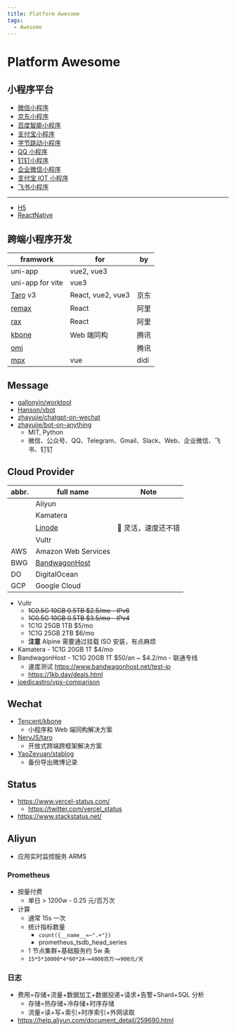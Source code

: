 ```yaml
---
title: Platform Awesome
tags:
  - Awesome
---
```


# Platform Awesome

## 小程序平台

- [微信小程序](https://developers.weixin.qq.com/miniprogram/dev/framework/)
- [京东小程序](https://mp.jd.com/)
- [百度智能小程序](https://smartprogram.baidu.com/developer/index.html)
- [支付宝小程序](https://opendocs.alipay.com/mini/developer/getting-started)
- [字节跳动小程序](https://developer.open-douyin.com/docs/resource/zh-CN/mini-app/introduction/overview)
- [QQ 小程序](https://q.qq.com/wiki/develop/miniprogram/frame/)
- [钉钉小程序](https://open.dingtalk.com/document/org/develop-org-mini-programs)
- [企业微信小程序](https://developers.weixin.qq.com/miniprogram/dev/devtools/qywx-dev.html)
- [支付宝 IOT 小程序](https://opendocs.alipay.com/iot/multi-platform/vcs0fv)
- [飞书小程序](https://open.feishu.cn/document/uYjL24iN/uMjNzUjLzYzM14yM2MTN)

---

- [H5](https://developer.mozilla.org/zh-CN/docs/Web)
- [ReactNative](https://reactnative.dev/)

## 跨端小程序开发

| framwork         | for               | by   |
| ---------------- | ----------------- | ---- |
| uni-app          | vue2, vue3        |
| uni-app for vite | vue3              |
| [Taro] v3        | React, vue2, vue3 | 京东 |
| [remax]          | React             | 阿里 |
| [rax]            | React             | 阿里 |
| [kbone]          | Web 端同构        | 腾讯 |
| [omi]            |                   | 腾讯 |
| [mpx]            | vue               | didi |

[mpx]: https://github.com/didi/mpx
[rax]: https://github.com/alibaba/rax
[remax]: https://github.com/remaxjs/remax
[taro]: https://github.com/nervjs/taro
[kbone]: https://github.com/Tencent/kbone
[omi]: https://github.com/Tencent/omi

## Message

- [gallonyin/worktool](https://github.com/gallonyin/worktool)
- [Hanson/vbot](https://github.com/Hanson/vbot)
- [zhayujie/chatgpt-on-wechat](https://github.com/zhayujie/chatgpt-on-wechat)
- [zhayujie/bot-on-anything](https://github.com/zhayujie/bot-on-anything)
  - MIT, Python
  - 微信、公众号、QQ、Telegram、Gmail、Slack、Web、企业微信、飞书、钉钉

## Cloud Provider

| abbr. | full name           | Note                |
| ----- | ------------------- | ------------------- |
|       | Aliyun              |
|       | Kamatera            |
|       | [Linode]            | 🌟 灵活，速度还不错 |
|       | Vultr               |
| AWS   | Amazon Web Services |
| BWG   | [BandwagonHost]     |
| DO    | DigitalOcean        |
| GCP   | Google Cloud        |

[linode]: ./linode.md
[bandwagonhost]: https://bandwagonhost.com/

- Vultr
  - ~~1C0.5G 10GB 0.5TB $2.5/mo - IPv6~~
  - ~~1C0.5G 10GB 0.5TB $3.5/mo - IPv4~~
  - 1C1G 25GB 1TB $5/mo
  - 1C1G 25GB 2TB $6/mo
  - **注意** Alpine 需要通过挂载 ISO 安装，有点麻烦
- Kamatera - 1C1G 20GB 1T $4/mo
- BandwagonHost - 1C1G 20GB 1T $50/an ~ $4.2/mo - 联通专线
  - 速度测试 https://www.bandwagonhost.net/test-ip
  - https://1kb.day/deals.html
- [joedicastro/vps-comparison](https://github.com/joedicastro/vps-comparison)

## Wechat

- [Tencent/kbone](https://github.com/Tencent/kbone)
  - 小程序和 Web 端同构解决方案
- [NervJS/taro](https://github.com/NervJS/taro)
  - 开放式跨端跨框架解决方案
- [YaoZeyuan/stablog](https://github.com/YaoZeyuan/stablog)
  - 备份导出微博记录

## Status

- https://www.vercel-status.com/
  - https://twitter.com/vercel_status
- https://www.stackstatus.net/

## Aliyun

- 应用实时监控服务 ARMS

### Prometheus

- 按量付费
  - 单日 > 1200w - 0.25 元/百万次
- 计算
  - 通常 15s 一次
  - 统计指标数量
    - `count({__name__=~".+"})`
    - prometheus_tsdb_head_series
  - 1 节点集群+基础服务约 5w 条
  - `15*5*10000*4*60*24~=4000百万~=900元/天`

### 日志

- 费用=存储+流量+数据加工+数据投递+请求+告警+Shard+SQL 分析
  - 存储=热存储+冷存储+时序存储
  - 流量=读+写+索引+时序索引+外网读取
- https://help.aliyun.com/document_detail/259690.html
